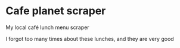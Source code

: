 # Cafe planet scraper

My local café lunch menu scraper

I forgot too many times about these lunches, and they are very good
